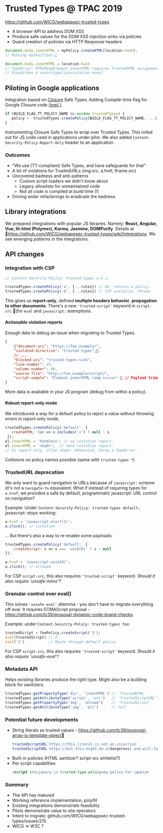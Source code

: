 # Trusted Types @ TPAC 2019

https://github.com/WICG/webappsec-trusted-types

* A browser API to address DOM XSS
* Produce safe values for the DOM XSS injection sinks via policies
* Guard creation of policies via HTTP Response headers

```javascript
document.body.innerHTML = myPolicy.createHTML(location.hash);
// Running mySanitizer…
```

```javascript
document.body.innerHTML = location.hash
// TypeError: HTMLBodyElement.innerHTML requires TrustedHTML assignment.
// Dispatches a securitypolicyviolation event.
```

## Piloting in Google applications

Integration based on [Closure](https://github.com/google/closure-library) Safe Types. Adding Compile-time flag for Google Closure code [(impl.)](https://github.com/google/closure-library/blob/15537d4a561bd0e9efb007de87d77359f0dbe94b/closure/goog/base.js#L4185).

```javascript
if (BUILD_FLAG_TT_POLICY_NAME && window.trustedTypes) {
   policy =  trustedTypes.createPolicy(BUILD_FLAG_TT_POLICY_NAME, ...)
}
```
Instrumenting Closure Safe Types to wrap over Trusted Types. This rolled out for JS code used in applications under pilot. We also added `Content-Security-Policy-Report-Only` header to an application.

### Outcomes

* "We use (TT-compliant) Safe Types, and have safeguards for that"
* A lot of violations for TrustedURLs (img.src, a.href, iframe.src)
* Uncovered badness and anti-patterns
  * Custom script loaders we didn't know about
  * Legacy allowlists for unmaintained code
  * Not all code is compiled at build time (!)
* Driving wider refactorings to eradicate the badness

## Library integrations
We prepared integrations with popular JS libraries. Namely: **React, Angular, Vue, lit-html (Polymer), Karma, Jasmine, DOMPurify**. Details at https://github.com/WICG/webappsec-trusted-types/wiki/Integrations. We  see emerging *patterns* in the integrations.

## API changes
<!--
* Simplifying adoption
  * CSP integration, better violation reports
  * Robust report-only mode
  * TrustedURL deprecation, javascript: URIs handling
* New features
  * eval(TrustedScript)
  * Metadata API - what type should I use for a given sink?
-->

### Integration with CSP

```javascript
// Content-Security-Policy: trusted-types a b c;

trustedTypes.createPolicy('a', {...rules}) // OK, returns a policy
trustedTypes.createPolicy('d', {...rules}) // CSP violation, throws
```
This gives us **report-only**, defined **multiple headers behavior**, **propagation to other documents**. There's a new `'trusted-script'` keyword in `script-src` (for `eval` and `javascript:` exemptions.

#### Actionable violation reports
Enough data to debug an issue when migrating to Trusted Types.
```json
{
    "document-uri": "https://foo.example/",
    "violated-directive": "trusted-types",
    // ...
    "blocked-uri": "trusted-types-sink",
    "line-number": 25,
    "column-number": 40,
    "source-file": "http://foo.example/script/",
    "script-sample": "Element.innerHTML <img src=x>"  // Payload trimmed to 40 chars.
}
```
More data is available in your JS program (debug from within a policy).

#### Robust report-only mode

We introduced a way for a default policy to reject a value without throwing errors in report-only mode.

```javascript
trustedTypes.createPolicy('default', {
   createHTML: (s) => s.includes('<') ? null : s
 });
el.innerHTML = 'harmless'; // no violation report.
el.innerHTML = '<bad>';  // send violation report.
// In report-only, allow <bad>. Otherwise, throw a TypeError.
```

Collisions on policy names possible (same with `trusted-types *`)

###  TrustedURL deprecation
We only want to guard navigation to URLs because of `javascript:` scheme (it's not a `navigate-to` equivalent. What if instead of requiring types for `a.href`, we provided a safe by default, programmatic javascript: URL control on *navigation*?

Example: Under `Content-Security-Policy: trusted-types default;` javascript: stops working:

```javascript
a.href = 'javascript:alert(1)';
a.click(); // violation
```

... But there's also a way to re-enable some payloads:

```javascript
trustedTypes.createPolicy('default', {
    createScript: s => s === 'void(0)' ? s : null
});

a.href = 'javascript:void(0)';
a.click(); // allowed
```

For CSP `script-src`, this also requires `'trusted-script'` keyword. *Should it also require 'unsafe-inline'?*

### Granular control over eval()

This solves `'unsafe-eval'` dilemma - you don't have to migrate everything off eval. It requires ECMAScript proposal - https://github.com/tc39/proposal-dynamic-code-brand-checks.

Example: under `Content-Security-Policy: trusted-types foo`:

```javascript
trustedScript = fooPolicy.createScript('2');
eval(trustedScript) // 2
eval('2')           // Route through default policy
```

For CSP `script-src`, this also requires `'trusted-script'` keyword. *Should it also require 'unsafe-eval'?*

### Metadata API
Helps existing libraries produce the right type. Might also be a building block for sanitizers.

```javascript
trustedTypes.getPropertyType('div', 'innerHTML') // 'TrustedHTML'
trustedTypes.getAttributeType('script', 'src')   // 'TrustedScriptURL'
trustedTypes.getPropertyType('img', 'onload')    // 'TrustedScript'
trustedTypes.getAttributeType('img', 'alt')      // null
```

### Potential future developments
* String literals as trusted values - https://github.com/tc39/proposal-array-is-template-object
    ```javascript
    trustedScriptURL`https://this.literal.is.not.an.injection`
    trustedScriptURL`https://but.this.might.be.${dangerous}.and.will.fail`
    ```
* Built-in policies (HTML sanitizer? script-src whitelist?)
* Per script capabilities
    ```html
    <script src=jquery.js trusted-type-policy=my-policy-for-jquery>
    ```

### Summary
* The API has matured
* Working reference implementation, polyfill
* Existing integrations demonstrate feasibility
* Pilots demonstrate value to site operators
* Intent to migrate: github.com/WICG/webappsec-trusted-types/issues/215
* WICG ⇒ W3C ?
